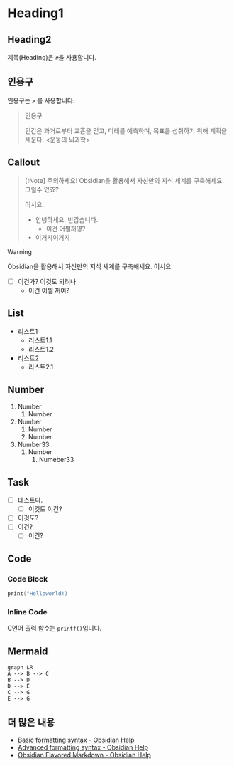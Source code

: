 # Heading1

## Heading2

제목(Heading)은 `#`을 사용합니다.

## 인용구

인용구는 `>` 를 사용합니다.

> 인용구
> 
> 인간은 과거로부터 교훈을 얻고, 미래를 예측하며, 목표를 성취하기 위해 계획을 세운다. 
> <운동의 뇌과학>

## Callout

> [!Note] 주의하세요!
> Obsidian을 활용해서 자신만의 지식 세계를 구축해세요.
> 그럴수 있죠?
> 
> 어서요.
> 
> - 안녕하세요. 반갑습니다.
> 	- 이건 어쩔꺼영?
> - 이거지이거지

> [!Warning]
> Obsidian을 활용해서 자신만의 지식 세계를 구축해세요.
> 어서요.
> 
> - [ ] 이건가? 이것도 되려나
> 	- 이건 어쩔 꺼여? 

## List

- 리스트1
	- 리스트1.1
	- 리스트1.2
- 리스트2
	- 리스트2.1


## Number

1. Number
	1. Number
2. Number
	1. Number
	2. Number
3. Number33
	1. Number
		1. Numeber33

## Task

- [ ] 테스트다.
    - [ ] 이것도 이건?
- [ ] 이것도?
- [ ] 이건?
    - [ ] 이건?

## Code

### Code Block

```C
print("Helloworld!)
```

### Inline Code

C언어 출력 함수는 `printf()`입니다.


## Mermaid

```mermaid
graph LR
A --> B --> C
B --> D
D --> E
C --> G
E --> G
```

## 더 많은 내용

- [Basic formatting syntax - Obsidian Help](https://help.obsidian.md/Editing+and+formatting/Basic+formatting+syntax)
- [Advanced formatting syntax - Obsidian Help](https://help.obsidian.md/Editing+and+formatting/Advanced+formatting+syntax)
- [Obsidian Flavored Markdown - Obsidian Help](https://help.obsidian.md/Editing+and+formatting/Obsidian+Flavored+Markdown)